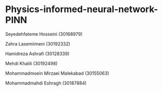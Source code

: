 # Physics-informed-neural-network-PINN

Seyedehfateme Hosseini (30168979)​

Zahra Lasemiimeni (30192332)​

Hamidreza Ashrafi (30128339)​

Mehdi Khalili (30192498)​

Mohammadmoein Mirzaei Malekabad (30155063)​

Mohammadmahdi Eshragh (30187884)
